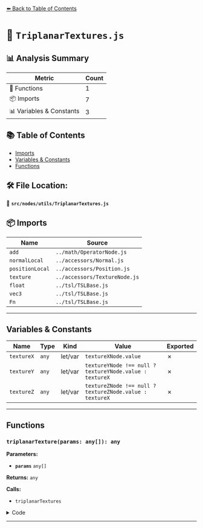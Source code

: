 [⬅️ Back to Table of Contents](../../../index.md)

# 📄 `TriplanarTextures.js`

## 📊 Analysis Summary

| Metric | Count |
|--------|-------|
| 🔧 Functions | 1 |
| 📦 Imports | 7 |
| 📊 Variables & Constants | 3 |

## 📚 Table of Contents

- [Imports](#imports)
- [Variables & Constants](#variables-constants)
- [Functions](#functions)

## 🛠️ File Location:
📂 **`src/nodes/utils/TriplanarTextures.js`**

## 📦 Imports

| Name | Source |
|------|--------|
| `add` | `../math/OperatorNode.js` |
| `normalLocal` | `../accessors/Normal.js` |
| `positionLocal` | `../accessors/Position.js` |
| `texture` | `../accessors/TextureNode.js` |
| `float` | `../tsl/TSLBase.js` |
| `vec3` | `../tsl/TSLBase.js` |
| `Fn` | `../tsl/TSLBase.js` |


---

## Variables & Constants

| Name | Type | Kind | Value | Exported |
|------|------|------|-------|----------|
| `textureX` | `any` | let/var | `textureXNode.value` | ✗ |
| `textureY` | `any` | let/var | `textureYNode !== null ? textureYNode.value : textureX` | ✗ |
| `textureZ` | `any` | let/var | `textureZNode !== null ? textureZNode.value : textureX` | ✗ |


---

## Functions

### `triplanarTexture(params: any[]): any`

**Parameters:**

- **`params`** `any[]`

**Returns:** `any`

**Calls:**

- `triplanarTextures`

<details><summary>Code</summary>

```typescript
( ...params ) => triplanarTextures( ...params )
```
</details>


---